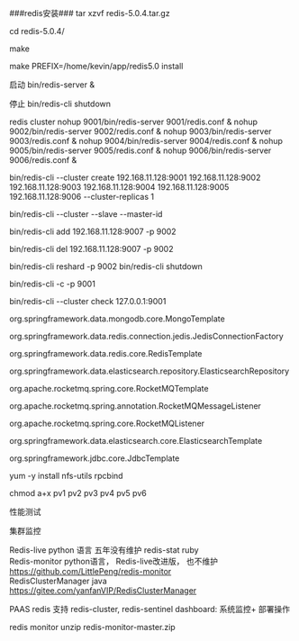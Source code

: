 ###redis安装###
tar xzvf redis-5.0.4.tar.gz

cd redis-5.0.4/

make


make PREFIX=/home/kevin/app/redis5.0 install

启动
bin/redis-server &

停止
bin/redis-cli shutdown


redis cluster
nohup 9001/bin/redis-server 9001/redis.conf &
nohup 9002/bin/redis-server 9002/redis.conf &
nohup 9003/bin/redis-server 9003/redis.conf &
nohup 9004/bin/redis-server 9004/redis.conf &
nohup 9005/bin/redis-server 9005/redis.conf &
nohup 9006/bin/redis-server 9006/redis.conf &


bin/redis-cli --cluster create 192.168.11.128:9001 192.168.11.128:9002 192.168.11.128:9003 192.168.11.128:9004 192.168.11.128:9005 192.168.11.128:9006 --cluster-replicas 1


bin/redis-cli --cluster --slave --master-id

bin/redis-cli add 192.168.11.128:9007 -p 9002

bin/redis-cli del 192.168.11.128:9007 -p 9002

bin/redis-cli reshard -p 9002
bin/redis-cli shutdown

bin/redis-cli -c -p 9001

bin/redis-cli --cluster check 127.0.0.1:9001



org.springframework.data.mongodb.core.MongoTemplate

org.springframework.data.redis.connection.jedis.JedisConnectionFactory

org.springframework.data.redis.core.RedisTemplate


org.springframework.data.elasticsearch.repository.ElasticsearchRepository

org.apache.rocketmq.spring.core.RocketMQTemplate

org.apache.rocketmq.spring.annotation.RocketMQMessageListener

org.apache.rocketmq.spring.core.RocketMQListener

org.springframework.data.elasticsearch.core.ElasticsearchTemplate

org.springframework.jdbc.core.JdbcTemplate


yum -y install nfs-utils rpcbind



chmod a+x pv1 pv2 pv3 pv4 pv5 pv6


性能测试


集群监控

Redis-live  python 语言  五年没有维护
redis-stat  ruby        
Redis-monitor python语言， Redis-live改进版， 也不维护 https://github.com/LittlePeng/redis-monitor  
RedisClusterManager java https://gitee.com/yanfanVIP/RedisClusterManager


PAAS redis
支持 redis-cluster, redis-sentinel
dashboard: 系统监控+ 部署操作

redis monitor
unzip redis-monitor-master.zip